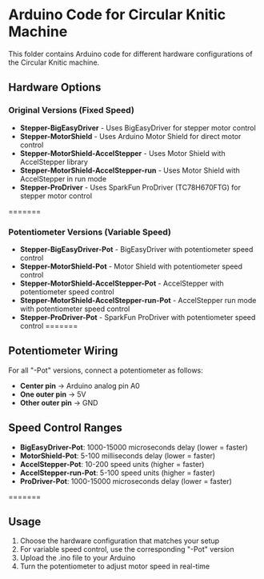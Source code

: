 # Arduino Code for Circular Knitic Machine

This folder contains Arduino code for different hardware configurations of the Circular Knitic machine.

## Hardware Options

### Original Versions (Fixed Speed)
- **Stepper-BigEasyDriver** - Uses BigEasyDriver for stepper motor control
- **Stepper-MotorShield** - Uses Arduino Motor Shield for direct motor control  
- **Stepper-MotorShield-AccelStepper** - Uses Motor Shield with AccelStepper library
- **Stepper-MotorShield-AccelStepper-run** - Uses Motor Shield with AccelStepper in run mode
- **Stepper-ProDriver** - Uses SparkFun ProDriver (TC78H670FTG) for stepper motor control

=======

### Potentiometer Versions (Variable Speed)
- **Stepper-BigEasyDriver-Pot** - BigEasyDriver with potentiometer speed control
- **Stepper-MotorShield-Pot** - Motor Shield with potentiometer speed control
- **Stepper-MotorShield-AccelStepper-Pot** - AccelStepper with potentiometer speed control
- **Stepper-MotorShield-AccelStepper-run-Pot** - AccelStepper run mode with potentiometer speed control
- **Stepper-ProDriver-Pot** - SparkFun ProDriver with potentiometer speed control
=======

## Potentiometer Wiring

For all "-Pot" versions, connect a potentiometer as follows:
- **Center pin** → Arduino analog pin A0
- **One outer pin** → 5V 
- **Other outer pin** → GND

## Speed Control Ranges

- **BigEasyDriver-Pot**: 1000-15000 microseconds delay (lower = faster)
- **MotorShield-Pot**: 5-100 milliseconds delay (lower = faster)  
- **AccelStepper-Pot**: 10-200 speed units (higher = faster)
- **AccelStepper-run-Pot**: 5-100 speed units (higher = faster)
- **ProDriver-Pot**: 1000-15000 microseconds delay (lower = faster)

=======

## Usage

1. Choose the hardware configuration that matches your setup
2. For variable speed control, use the corresponding "-Pot" version
3. Upload the .ino file to your Arduino
4. Turn the potentiometer to adjust motor speed in real-time